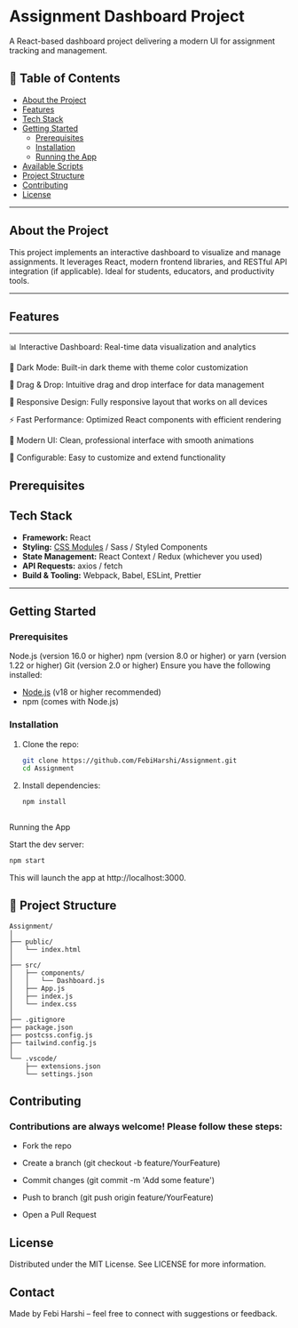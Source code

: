 # Assignment Dashboard Project

A React-based dashboard project delivering a modern UI for assignment tracking and management.

## 🚀 Table of Contents

- [About the Project](#about-the-project)  
- [Features](#features)  
- [Tech Stack](#tech-stack)  
- [Getting Started](#getting-started)  
  - [Prerequisites](#prerequisites)  
  - [Installation](#installation)  
  - [Running the App](#running-the-app)  
- [Available Scripts](#available-scripts)  
- [Project Structure](#project-structure)  
- [Contributing](#contributing)  
- [License](#license)

---

## About the Project

This project implements an interactive dashboard to visualize and manage assignments. It leverages React, modern frontend libraries, and RESTful API integration (if applicable). Ideal for students, educators, and productivity tools.

---

## Features
---

📊 Interactive Dashboard: Real-time data visualization and analytics

🌙 Dark Mode: Built-in dark theme with theme color customization

🎯 Drag & Drop: Intuitive drag and drop interface for data management

📱 Responsive Design: Fully responsive layout that works on all devices

⚡ Fast Performance: Optimized React components with efficient rendering

🎨 Modern UI: Clean, professional interface with smooth animations

🔧 Configurable: Easy to customize and extend functionality


Prerequisites
---

## Tech Stack

- **Framework:** React  
- **Styling:** [CSS Modules](https://github.com/css-modules/css-modules) / Sass / Styled Components  
- **State Management:** React Context / Redux (whichever you used)  
- **API Requests:** axios / fetch  
- **Build & Tooling:** Webpack, Babel, ESLint, Prettier  

---

## Getting Started

### Prerequisites

Node.js (version 16.0 or higher)
npm (version 8.0 or higher) or yarn (version 1.22 or higher)
Git (version 2.0 or higher)
Ensure you have the following installed:
- [Node.js](https://nodejs.org/) (v18 or higher recommended)
- npm (comes with Node.js)

### Installation

1. Clone the repo:
   ```bash
   git clone https://github.com/FebiHarshi/Assignment.git
   cd Assignment
2. Install dependencies:
   ```bash
   npm install
     
Running the App

Start the dev server:
```bash
npm start
```

This will launch the app at http://localhost:3000.

## 📁 Project Structure
```pgsql
Assignment/
│
├── public/
│   └── index.html
│
├── src/
│   ├── components/
│   │   └── Dashboard.js
│   ├── App.js
│   ├── index.js
│   └── index.css
│
├── .gitignore
├── package.json
├── postcss.config.js
├── tailwind.config.js
│
└── .vscode/
    ├── extensions.json
    └── settings.json
```

## Contributing

### Contributions are always welcome! Please follow these steps:

- Fork the repo

- Create a branch (git checkout -b feature/YourFeature)

- Commit changes (git commit -m 'Add some feature')

- Push to branch (git push origin feature/YourFeature)

- Open a Pull Request

## License

Distributed under the MIT License. See LICENSE for more information.

## Contact

Made by Febi Harshi – feel free to connect with suggestions or feedback.



